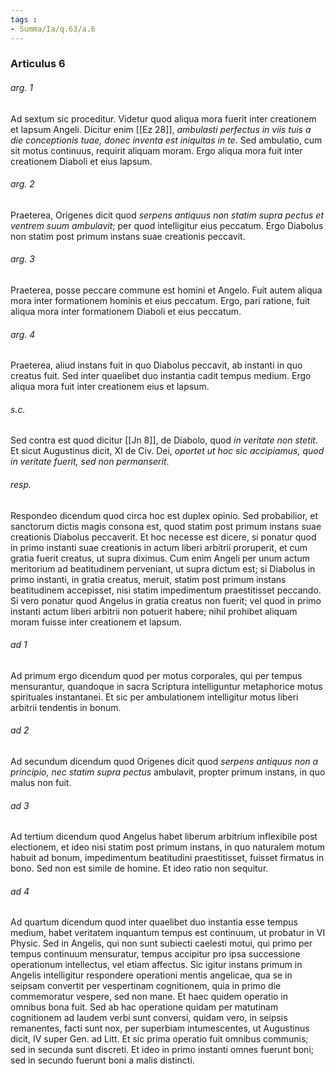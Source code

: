 ```yaml
---
tags : 
- Summa/Ia/q.63/a.6
---
```


### Articulus 6

###### arg. 1
Ad sextum sic proceditur. Videtur quod aliqua mora fuerit inter creationem et lapsum Angeli. Dicitur enim [[Ez 28]], *ambulasti perfectus in viis tuis a die conceptionis tuae, donec inventa est iniquitas in te*. Sed ambulatio, cum sit motus continuus, requirit aliquam moram. Ergo aliqua mora fuit inter creationem Diaboli et eius lapsum.

###### arg. 2
Praeterea, Origenes dicit quod *serpens antiquus non statim supra pectus et ventrem suum ambulavit*; per quod intelligitur eius peccatum. Ergo Diabolus non statim post primum instans suae creationis peccavit.

###### arg. 3
Praeterea, posse peccare commune est homini et Angelo. Fuit autem aliqua mora inter formationem hominis et eius peccatum. Ergo, pari ratione, fuit aliqua mora inter formationem Diaboli et eius peccatum.

###### arg. 4
Praeterea, aliud instans fuit in quo Diabolus peccavit, ab instanti in quo creatus fuit. Sed inter quaelibet duo instantia cadit tempus medium. Ergo aliqua mora fuit inter creationem eius et lapsum.

###### s.c.
Sed contra est quod dicitur [[Jn 8]], de Diabolo, quod *in veritate non stetit*. Et sicut Augustinus dicit, XI de Civ. Dei, *oportet ut hoc sic accipiamus, quod in veritate fuerit, sed non permanserit*.

###### resp.
Respondeo dicendum quod circa hoc est duplex opinio. Sed probabilior, et sanctorum dictis magis consona est, quod statim post primum instans suae creationis Diabolus peccaverit. Et hoc necesse est dicere, si ponatur quod in primo instanti suae creationis in actum liberi arbitrii proruperit, et cum gratia fuerit creatus, ut supra diximus. Cum enim Angeli per unum actum meritorium ad beatitudinem perveniant, ut supra dictum est; si Diabolus in primo instanti, in gratia creatus, meruit, statim post primum instans beatitudinem accepisset, nisi statim impedimentum praestitisset peccando. Si vero ponatur quod Angelus in gratia creatus non fuerit; vel quod in primo instanti actum liberi arbitrii non potuerit habere; nihil prohibet aliquam moram fuisse inter creationem et lapsum.

###### ad 1
Ad primum ergo dicendum quod per motus corporales, qui per tempus mensurantur, quandoque in sacra Scriptura intelliguntur metaphorice motus spirituales instantanei. Et sic per ambulationem intelligitur motus liberi arbitrii tendentis in bonum.

###### ad 2
Ad secundum dicendum quod Origenes dicit quod *serpens antiquus non a principio, nec statim supra pectus* ambulavit, propter primum instans, in quo malus non fuit.

###### ad 3
Ad tertium dicendum quod Angelus habet liberum arbitrium inflexibile post electionem, et ideo nisi statim post primum instans, in quo naturalem motum habuit ad bonum, impedimentum beatitudini praestitisset, fuisset firmatus in bono. Sed non est simile de homine. Et ideo ratio non sequitur.

###### ad 4
Ad quartum dicendum quod inter quaelibet duo instantia esse tempus medium, habet veritatem inquantum tempus est continuum, ut probatur in VI Physic. Sed in Angelis, qui non sunt subiecti caelesti motui, qui primo per tempus continuum mensuratur, tempus accipitur pro ipsa successione operationum intellectus, vel etiam affectus. Sic igitur instans primum in Angelis intelligitur respondere operationi mentis angelicae, qua se in seipsam convertit per vespertinam cognitionem, quia in primo die commemoratur vespere, sed non mane. Et haec quidem operatio in omnibus bona fuit. Sed ab hac operatione quidam per matutinam cognitionem ad laudem verbi sunt conversi, quidam vero, in seipsis remanentes, facti sunt nox, per superbiam intumescentes, ut Augustinus dicit, IV super Gen. ad Litt. Et sic prima operatio fuit omnibus communis; sed in secunda sunt discreti. Et ideo in primo instanti omnes fuerunt boni; sed in secundo fuerunt boni a malis distincti.

